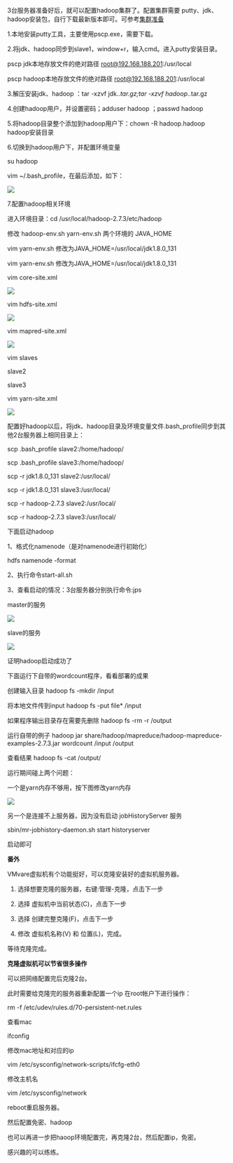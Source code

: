 
3台服务器准备好后，就可以配置hadoop集群了。配置集群需要 putty、jdk、hadoop安装包，自行下载最新版本即可。可参考[集群准备](/大数据生态圈/Hadoop/入门/集群准备.md)

1.本地安装putty工具，主要使用pscp.exe，需要下载。

2.将jdk、hadoop同步到slave1，window+r，输入cmd。进入putty安装目录。

pscp jdk本地存放文件的绝对路径 root@192.168.188.201:/usr/local

pscp hadoop本地存放文件的绝对路径 root@192.168.188.201:/usr/local

3.解压安装jdk、hadoop ：tar -xzvf jdk.*.tar.gz;tar -xzvf hadoop.*.tar.gz

4.创建hadoop用户，并设置密码；adduser hadoop ；passwd hadoop

5.将hadoop目录整个添加到hadoop用户下：chown -R hadoop.hadoop hadoop安装目录

6.切换到hadoop用户下，并配置环境变量

su hadoop

vim ~/.bash_profile，在最后添加，如下：

![](resources/jq1.png)

7.配置hadoop相关环境

进入环境目录：cd /usr/local/hadoop-2.7.3/etc/hadoop

修改 hadoop-env.sh yarn-env.sh 两个环境的 JAVA_HOME

vim yarn-env.sh 修改为JAVA_HOME=/usr/local/jdk1.8.0_131

vim yarn-env.sh 修改为JAVA_HOME=/usr/local/jdk1.8.0_131

vim core-site.xml

![](resources/jq2.png)

vim hdfs-site.xml

![](resources/jq3.png)

vim mapred-site.xml

![](resources/jq4.png)

vim slaves

slave2

slave3

vim yarn-site.xml

![](resources/jq5.png)

配置好hadoop以后，将jdk、hadoop目录及环境变量文件.bash_profile同步到其他2台服务器上相同目录上：

scp .bash_profile slave2:/home/hadoop/

scp .bash_profile slave3:/home/hadoop/

scp -r jdk1.8.0_131 slave2:/usr/local/

scp -r jdk1.8.0_131 slave3:/usr/local/

scp -r hadoop-2.7.3 slave2:/usr/local/

scp -r hadoop-2.7.3 slave3:/usr/local/

下面启动hadoop

1、格式化namenode（是对namenode进行初始化）

hdfs namenode -format

2、执行命令start-all.sh

3、查看启动的情况：3台服务器分别执行命令:jps

master的服务

![](resources/jq5.png)


slave的服务

![](resources/jq5.png)

证明hadoop启动成功了

下面运行下自带的wordcount程序，看看部署的成果

创建输入目录 hadoop fs -mkdir /input

将本地文件传到input hadoop fs -put file* /input

如果程序输出目录存在需要先删除 hadoop fs -rm -r /output

运行自带的例子 hadoop jar share/hadoop/mapreduce/hadoop-mapreduce-examples-2.7.3.jar wordcount /input /output

查看结果 hadoop fs -cat /output/

运行期间碰上两个问题：

一个是yarn内存不够用，按下图修改yarn内存 

![](resources/jq8.png)

另一个是连接不上服务器，因为没有启动 jobHistoryServer 服务

sbin/mr-jobhistory-daemon.sh start historyserver

启动即可


**番外**

VMvare虚拟机有个功能挺好，可以克隆安装好的虚拟机服务器。

1. 选择想要克隆的服务器，右键:管理-克隆，点击下一步

2. 选择 虚拟机中当前状态(C)，点击下一步

3. 选择 创建完整克隆(F)，点击下一步

4. 修改 虚拟机名称(V) 和 位置(L)，完成。

等待克隆完成。


**克隆虚拟机可以节省很多操作**

可以把网络配置完后克隆2台。

此时需要给克隆完的服务器重新配置一个ip
在root帐户下进行操作：

rm -f /etc/udev/rules.d/70-persistent-net.rules

查看mac

ifconfig

修改mac地址和对应的ip 

vim /etc/sysconfig/network-scripts/ifcfg-eth0

修改主机名

vim /etc/sysconfig/network

reboot重启服务器。

然后配置免密、hadoop


也可以再进一步把haoop环境配置完，再克隆2台，然后配置ip，免密。

感兴趣的可以练练。
